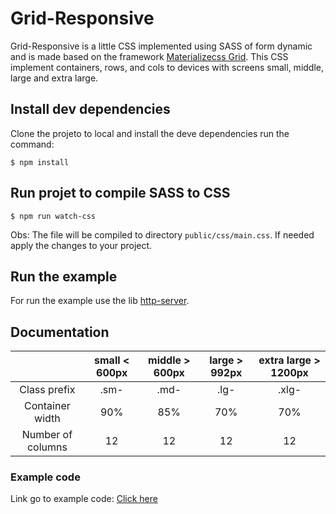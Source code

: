 # Grid-Responsive

Grid-Responsive is a little CSS implemented using SASS of form dynamic and is made based on the framework [Materializecss Grid](https://materializecss.com/grid.html).
This CSS implement containers, rows, and cols to devices with screens small, middle, large and extra large.

## Install dev dependencies

Clone the projeto to local and install the deve dependencies run the command:

`$ npm install`

## Run projet to compile SASS to CSS

`$ npm run watch-css`

Obs: The file will be compiled to directory `public/css/main.css`. If needed apply the changes to your project.


## Run the example

For run the example use the lib [http-server](https://www.npmjs.com/package/http-server).


## Documentation

|  | small < 600px | middle > 600px | large > 992px | extra large > 1200px |
|:-----------------:|:-------------:|:--------------:|:-------------:|:--------------------:|
| Class prefix | .sm- | .md- | .lg- | .xlg- |
| Container width | 90% | 85% | 70% | 70% |
| Number of columns | 12 | 12 | 12 | 12 |


### Example code

Link go to example code: [Click here](https://github.com/celioantony/Grid-Responsive/blob/master/public/index.html)
